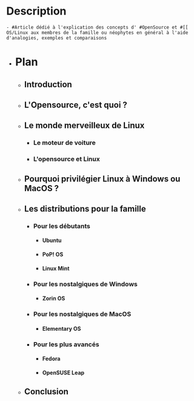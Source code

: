 # Description
	- #Article dédié à l'explication des concepts d' #OpenSource et #[[ OS/Linux aux membres de la famille ou néophytes en général à l'aide d'analogies, exemples et comparaisons
- # Plan
	- ## Introduction
	- ## L'Opensource, c'est quoi ?
	- ## Le monde merveilleux de Linux
		- ### Le moteur de voiture
		- ### L'opensource et Linux
	- ## Pourquoi privilégier Linux à Windows ou MacOS ?
	- ## Les distributions pour la famille
		- ### Pour les débutants
			- #### Ubuntu
			- #### PoP! OS
			- #### Linux Mint
		- ### Pour les nostalgiques de Windows
			- #### Zorin OS
		- ### Pour les nostalgiques de MacOS
			- #### Elementary OS
		- ### Pour les plus avancés
			- #### Fedora
			- #### OpenSUSE Leap
	- ## Conclusion